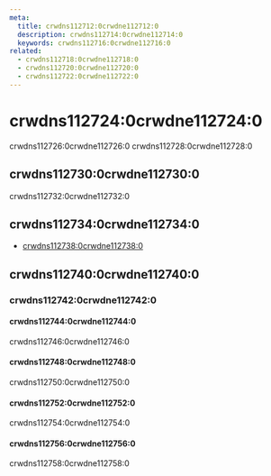 ```yaml
---
meta:
  title: crwdns112712:0crwdne112712:0
  description: crwdns112714:0crwdne112714:0
  keywords: crwdns112716:0crwdne112716:0
related:
  - crwdns112718:0crwdne112718:0
  - crwdns112720:0crwdne112720:0
  - crwdns112722:0crwdne112722:0
---
```


# crwdns112724:0crwdne112724:0

crwdns112726:0crwdne112726:0 crwdns112728:0crwdne112728:0

<entry-ad />

## crwdns112730:0crwdne112730:0

crwdns112732:0crwdne112732:0

<usage name="v-system-bar" />

## crwdns112734:0crwdne112734:0

- [crwdns112738:0crwdne112738:0](crwdns112736:0crwdne112736:0)

## crwdns112740:0crwdne112740:0

### crwdns112742:0crwdne112742:0

#### crwdns112744:0crwdne112744:0

crwdns112746:0crwdne112746:0

<example file="v-system-bar/prop-color" />

#### crwdns112748:0crwdne112748:0

crwdns112750:0crwdne112750:0

<example file="v-system-bar/prop-lights-out" />

#### crwdns112752:0crwdne112752:0

crwdns112754:0crwdne112754:0

<example file="v-system-bar/prop-themes" />

#### crwdns112756:0crwdne112756:0

crwdns112758:0crwdne112758:0

<example file="v-system-bar/prop-window" />

<backmatter />
